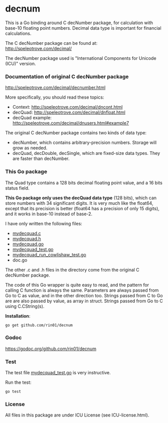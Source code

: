 # decnum

This is a Go binding around C decNumber package, for calculation with base-10 floating point numbers.
Decimal data type is important for financial calculations.

The C decNumber package can be found at:
http://speleotrove.com/decimal/

The decNumber package used is "International Components for Unicode (ICU)" version.


### Documentation of original C decNumber package

http://speleotrove.com/decimal/decnumber.html

More specifically, you should read these topics:
   - Context: http://speleotrove.com/decimal/dncont.html
   - decQuad: http://speleotrove.com/decimal/dnfloat.html
   - decQuad example: http://speleotrove.com/decimal/dnusers.html#example7


The original C decNumber package contains two kinds of data type:
   - decNumber, which contains arbitrary-precision numbers. Storage will grow as needed.
   - decQuad, decDouble, decSingle, which are fixed-size data types. They are faster than decNumber.


### This Go package

  The Quad type contains a 128 bits decimal floating point value, and a 16 bits status field.

__This Go package only uses the decQuad data type__ (128 bits), which can store numbers with 34 significant digits.
It is very much like the float64, except that its precision is better (float64 has a precision of only 15 digits), and it works in base-10 instead of base-2.

I have only written the following files:
   - [mydecquad.c](https://github.com/rin01/decnum/blob/master/mydecquad.c)
   - [mydecquad.h](https://github.com/rin01/decnum/blob/master/mydecquad.h)
   - [mydecquad.go](https://github.com/rin01/decnum/blob/master/mydecquad.go)
   - [mydecquad_test.go](https://github.com/rin01/decnum/blob/master/mydecquad_test.go)
   - [mydecquad_run_cowlishaw_test.go](https://github.com/rin01/decnum/blob/master/mydecquad_run_cowlishaw_test.go)
   - doc.go

The other .c and .h files in the directory come from the original C decNumber package.

The code of this Go wrapper is quite easy to read, and the pattern for calling C function is always the same.
Parameters are always passed from Go to C as value, and in the other direction too.
Strings passed from C to Go are are also passed by value, as array in struct.
Strings passed from Go to C using C.CString(s).


__Installation__:

    go get github.com/rin01/decnum


### Godoc
https://godoc.org/github.com/rin01/decnum


### Test
The test file [mydecquad_test.go](https://github.com/rin01/decnum/blob/master/mydecquad_test.go) is very instructive.

Run the test:

    go test


### License

All files in this package are under ICU License (see ICU-license.html).




